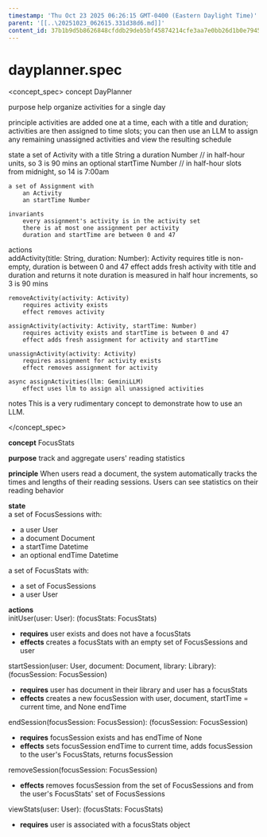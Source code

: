 ```yaml
---
timestamp: 'Thu Oct 23 2025 06:26:15 GMT-0400 (Eastern Daylight Time)'
parent: '[[..\20251023_062615.331d38d6.md]]'
content_id: 37b1b9d5b8626848cfddb29deb5bf45874214cfe3aa7e0bb26d1b0e7945bdc79
---
```


# dayplanner.spec

\<concept\_spec>
concept DayPlanner

purpose
help organize activities for a single day

principle
activities are added one at a time, each with a title and duration;
activities are then assigned to time slots;
you can then use an LLM to assign any remaining unassigned activities
and view the resulting schedule

state
a set of Activity with
a title String
a duration Number // in half-hour units, so 3 is 90 mins
an optional startTime Number // in half-hour slots from midnight, so 14 is 7:00am

```
a set of Assignment with
    an Activity
    an startTime Number

invariants
    every assignment's activity is in the activity set
    there is at most one assignment per activity
    duration and startTime are between 0 and 47
```

actions\
addActivity(title: String, duration: Number): Activity
requires title is non-empty, duration is between 0 and 47
effect adds fresh activity with title and duration and returns it
note duration is measured in half hour increments, so 3 is 90 mins

```
removeActivity(activity: Activity)
    requires activity exists
    effect removes activity

assignActivity(activity: Activity, startTime: Number)
    requires activity exists and startTime is between 0 and 47
    effect adds fresh assignment for activity and startTime

unassignActivity(activity: Activity)
    requires assignment for activity exists
    effect removes assignment for activity

async assignActivities(llm: GeminiLLM)
    effect uses llm to assign all unassigned activities    
```

notes
This is a very rudimentary concept to demonstrate how to use an LLM.

\</concept\_spec>

**concept** FocusStats

**purpose** track and aggregate users' reading statistics

**principle** When users read a document, the system automatically tracks the times and lengths of their reading sessions. Users can see statistics on their reading behavior

**state**\
a set of FocusSessions with:

* a user User
* a document Document
* a startTime Datetime
* an optional endTime Datetime

a set of FocusStats with:

* a set of FocusSessions
* a user User

**actions**\
initUser(user: User): (focusStats: FocusStats)

* **requires** user exists and does not have a focusStats
* **effects** creates a focusStats with an empty set of FocusSessions and user

startSession(user: User, document: Document, library: Library): (focusSession: FocusSession)

* **requires** user has document in their library and user has a focusStats
* **effects** creates a new focusSession with user, document, startTime = current time, and None endTime

endSession(focusSession: FocusSession): (focusSession: FocusSession)

* **requires** focusSession exists and has endTime of None
* **effects** sets focusSession endTime to current time, adds focusSession to the user's FocusStats, returns focusSession

removeSession(focusSession: FocusSession)

* **effects** removes focusSession from the set of FocusSessions and from the user's FocusStats' set of FocusSessions

viewStats(user: User): (focusStats: FocusStats)

* **requires** user is associated with a focusStats object
